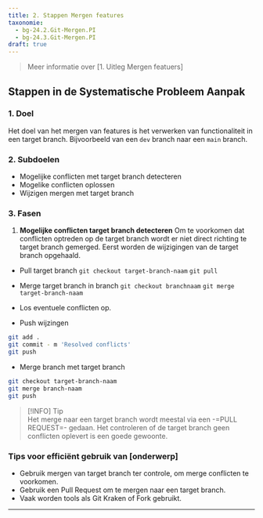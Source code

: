 ```yaml
---
title: 2. Stappen Mergen features
taxonomie:
  - bg-24.2.Git-Mergen.PI
  - bg-24.3.Git-Mergen.PI
draft: true
---
```


> Meer informatie over [1. Uitleg Mergen featuers]

## Stappen in de Systematische Probleem Aanpak
### 1. Doel
Het doel van het mergen van features is het verwerken van functionaliteit in een target branch. Bijvoorbeeld van een `dev` branch naar een `main` branch.

### 2. Subdoelen
  - Mogelijke conflicten met target branch detecteren
  - Mogelike conflicten oplossen
  - Wijzigen mergen met target branch

### 3. Fasen
1. **Mogelijke conflicten target branch detecteren**
Om te voorkomen dat conflicten optreden op de target branch wordt er niet direct richting te target branch gemerged. Eerst worden de wijzigingen van de target branch opgehaald.

- Pull target branch
`git checkout target-branch-naam`
`git pull`

- Merge target branch in branch
`git checkout branchnaam`
`git merge target-branch-naam`

- Los eventuele conflicten op. 

- Push wijzingen  
``` bash  
git add .
git commit - m 'Resolved conflicts'
git push
```

- Merge branch met target branch
``` bash  
git checkout target-branch-naam
git merge branch-naam
git push
```

> [!INFO] Tip  
> Het merge naar een target branch wordt meestal via een -=PULL REQUEST=- gedaan. Het controleren of de target branch geen conflicten oplevert is een goede gewoonte.

### Tips voor efficiënt gebruik van [onderwerp]
- Gebruik mergen van target branch ter controle, om merge conflicten te voorkomen.
- Gebruik een Pull Request om te mergen naar een target branch.
- Vaak worden tools als Git Kraken of Fork gebruikt.

---
